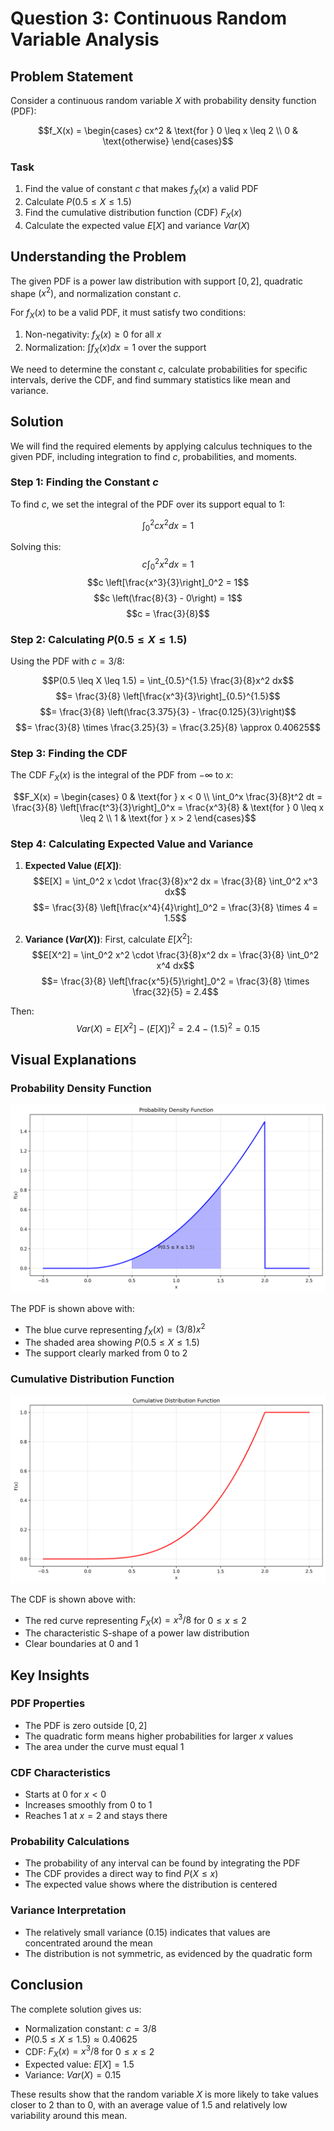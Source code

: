 # Question 3: Continuous Random Variable Analysis

## Problem Statement
Consider a continuous random variable $X$ with probability density function (PDF):

$$f_X(x) = \begin{cases} 
cx^2 & \text{for } 0 \leq x \leq 2 \\
0 & \text{otherwise}
\end{cases}$$

### Task
1. Find the value of constant $c$ that makes $f_X(x)$ a valid PDF
2. Calculate $P(0.5 \leq X \leq 1.5)$
3. Find the cumulative distribution function (CDF) $F_X(x)$
4. Calculate the expected value $E[X]$ and variance $Var(X)$

## Understanding the Problem
The given PDF is a power law distribution with support $[0, 2]$, quadratic shape $(x^2)$, and normalization constant $c$.

For $f_X(x)$ to be a valid PDF, it must satisfy two conditions:
1. Non-negativity: $f_X(x) \geq 0$ for all $x$
2. Normalization: $\int f_X(x)dx = 1$ over the support

We need to determine the constant $c$, calculate probabilities for specific intervals, derive the CDF, and find summary statistics like mean and variance.

## Solution

We will find the required elements by applying calculus techniques to the given PDF, including integration to find $c$, probabilities, and moments.

### Step 1: Finding the Constant $c$
To find $c$, we set the integral of the PDF over its support equal to 1:

$$\int_0^2 cx^2 dx = 1$$

Solving this:
$$c \int_0^2 x^2 dx = 1$$
$$c \left[\frac{x^3}{3}\right]_0^2 = 1$$
$$c \left(\frac{8}{3} - 0\right) = 1$$
$$c = \frac{3}{8}$$

### Step 2: Calculating $P(0.5 \leq X \leq 1.5)$
Using the PDF with $c = 3/8$:

$$P(0.5 \leq X \leq 1.5) = \int_{0.5}^{1.5} \frac{3}{8}x^2 dx$$
$$= \frac{3}{8} \left[\frac{x^3}{3}\right]_{0.5}^{1.5}$$
$$= \frac{3}{8} \left(\frac{3.375}{3} - \frac{0.125}{3}\right)$$
$$= \frac{3}{8} \times \frac{3.25}{3} = \frac{3.25}{8} \approx 0.40625$$

### Step 3: Finding the CDF
The CDF $F_X(x)$ is the integral of the PDF from $-\infty$ to $x$:

$$F_X(x) = \begin{cases} 
0 & \text{for } x < 0 \\
\int_0^x \frac{3}{8}t^2 dt = \frac{3}{8} \left[\frac{t^3}{3}\right]_0^x = \frac{x^3}{8} & \text{for } 0 \leq x \leq 2 \\
1 & \text{for } x > 2
\end{cases}$$

### Step 4: Calculating Expected Value and Variance

1. **Expected Value ($E[X]$)**:
$$E[X] = \int_0^2 x \cdot \frac{3}{8}x^2 dx = \frac{3}{8} \int_0^2 x^3 dx$$
$$= \frac{3}{8} \left[\frac{x^4}{4}\right]_0^2 = \frac{3}{8} \times 4 = 1.5$$

2. **Variance ($Var(X)$)**:
First, calculate $E[X^2]$:
$$E[X^2] = \int_0^2 x^2 \cdot \frac{3}{8}x^2 dx = \frac{3}{8} \int_0^2 x^4 dx$$
$$= \frac{3}{8} \left[\frac{x^5}{5}\right]_0^2 = \frac{3}{8} \times \frac{32}{5} = 2.4$$

Then:
$$Var(X) = E[X^2] - (E[X])^2 = 2.4 - (1.5)^2 = 0.15$$

## Visual Explanations

### Probability Density Function
![Probability Density Function](../Images/L2_1_Quiz_3/pdf.png)

The PDF is shown above with:
- The blue curve representing $f_X(x) = (3/8)x^2$
- The shaded area showing $P(0.5 \leq X \leq 1.5)$
- The support clearly marked from 0 to 2

### Cumulative Distribution Function
![Cumulative Distribution Function](../Images/L2_1_Quiz_3/cdf.png)

The CDF is shown above with:
- The red curve representing $F_X(x) = x^3/8$ for $0 \leq x \leq 2$
- The characteristic S-shape of a power law distribution
- Clear boundaries at 0 and 1

## Key Insights

### PDF Properties
- The PDF is zero outside $[0, 2]$
- The quadratic form means higher probabilities for larger $x$ values
- The area under the curve must equal 1

### CDF Characteristics
- Starts at 0 for $x < 0$
- Increases smoothly from 0 to 1
- Reaches 1 at $x = 2$ and stays there

### Probability Calculations
- The probability of any interval can be found by integrating the PDF
- The CDF provides a direct way to find $P(X \leq x)$
- The expected value shows where the distribution is centered

### Variance Interpretation
- The relatively small variance (0.15) indicates that values are concentrated around the mean
- The distribution is not symmetric, as evidenced by the quadratic form

## Conclusion

The complete solution gives us:
- Normalization constant: $c = 3/8$
- $P(0.5 \leq X \leq 1.5) \approx 0.40625$
- CDF: $F_X(x) = x^3/8$ for $0 \leq x \leq 2$
- Expected value: $E[X] = 1.5$
- Variance: $Var(X) = 0.15$

These results show that the random variable $X$ is more likely to take values closer to 2 than to 0, with an average value of 1.5 and relatively low variability around this mean. 